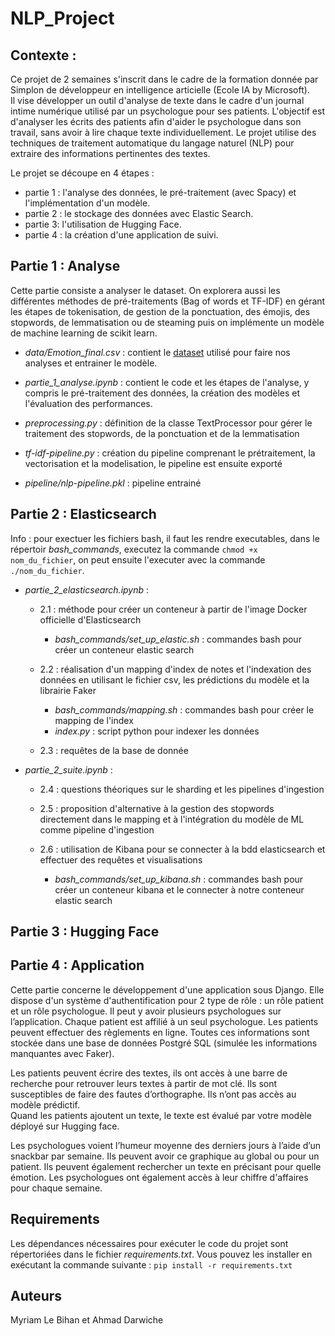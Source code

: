 # NLP_Project

## Contexte :

Ce projet de 2 semaines s'inscrit dans le cadre de la formation donnée par Simplon de développeur en intelligence articielle (Ecole IA by Microsoft).  
Il vise développer un outil d'analyse de texte dans le cadre d'un journal intime numérique utilisé par un psychologue pour ses patients. L'objectif est d'analyser les écrits des patients afin d'aider le psychologue dans son travail, sans avoir à lire chaque texte individuellement. Le projet utilise des techniques de traitement automatique du langage naturel (NLP) pour extraire des informations pertinentes des textes.  

Le projet se découpe en 4 étapes :  
- partie 1 : l'analyse des données, le pré-traitement (avec Spacy) et l'implémentation d'un modèle.
- partie 2 : le stockage des données avec Elastic Search.
- partie 3: l'utilisation de Hugging Face.
- partie 4 : la création d'une application de suivi.

## Partie 1 : Analyse

Cette partie consiste a analyser le dataset. On explorera aussi les différentes méthodes de pré-traitements (Bag of words et TF-IDF) en gérant les étapes de tokenisation, de gestion de la ponctuation, des émojis, des stopwords, de lemmatisation ou de steaming puis on implémente un modèle de machine learning de scikit learn.  

- *data/Emotion_final.csv* : contient le [dataset](https://www.kaggle.com/datasets/ishantjuyal/emotions-in-text) utilisé pour faire nos analyses et entrainer le modèle.

- *partie_1_analyse.ipynb* : contient le code et les étapes de l'analyse, y compris le pré-traitement des données, la création des modèles et l'évaluation des performances.

- *preprocessing.py* : définition de la classe TextProcessor pour gérer le traitement des stopwords, de la ponctuation et de la lemmatisation

- *tf-idf-pipeline.py* : création du pipeline comprenant le prétraitement, la vectorisation et la modelisation, le pipeline est ensuite exporté

- *pipeline/nlp-pipeline.pkl* : pipeline entrainé

## Partie 2 : Elasticsearch

Info : pour exectuer les fichiers bash, il faut les rendre executables, dans le répertoir *bash_commands*, executez la commande `chmod +x nom_du_fichier`, on peut ensuite l'executer avec la commande `./nom_du_fichier`.  

- *partie_2_elasticsearch.ipynb* : 
    - 2.1 : méthode pour créer un conteneur à partir de l'image Docker officielle d'Elasticsearch
        - *bash_commands/set_up_elastic.sh* : commandes bash pour créer un conteneur elastic search  
    - 2.2 : réalisation d'un mapping d'index de notes et l'indexation des données en utilisant le fichier csv, les prédictions du modèle et la librairie Faker  
        - *bash_commands/mapping.sh* : commandes bash pour créer le mapping de l'index
        - *index.py* : script python pour indexer les données

    - 2.3 : requêtes de la base de donnée

- *partie_2_suite.ipynb* :
    - 2.4 : questions théoriques sur le sharding et les pipelines d'ingestion
    
    - 2.5 : proposition d'alternative à la gestion des stopwords directement dans le mapping et à l'intégration du modèle de ML comme pipeline d'ingestion
    - 2.6 : utilisation de Kibana pour se connecter à la bdd elasticsearch et effectuer des requêtes et visualisations   
        - *bash_commands/set_up_kibana.sh* : commandes bash pour créer un conteneur kibana et le connecter à notre conteneur elastic search

## Partie 3 : Hugging Face



## Partie 4 : Application 

Cette partie concerne le développement d'une application sous Django. Elle dispose d'un système d'authentification pour 2 type de rôle : un rôle patient et un rôle psychologue. Il peut y avoir plusieurs psychologues sur l’application. Chaque patient est affilié à un seul psychologue. Les patients peuvent effectuer des règlements en ligne. Toutes ces informations sont stockée dans une base de données Postgré SQL (simulée les informations manquantes avec Faker).  
     
Les patients peuvent écrire des textes, ils ont accès à une barre de recherche pour retrouver leurs textes à partir de mot clé. Ils sont susceptibles de faire des fautes d’orthographe. Ils n’ont pas accès au modèle prédictif.   
Quand les patients ajoutent un texte, le texte est évalué par votre modèle déployé sur Hugging face.   

Les psychologues voient l’humeur moyenne des derniers jours à l’aide d’un snackbar par semaine. Ils peuvent avoir ce graphique au global ou pour un patient. Ils peuvent également rechercher un texte en précisant pour quelle émotion. Les psychologues ont également accès à leur chiffre d'affaires pour chaque semaine.      

## Requirements  

Les dépendances nécessaires pour exécuter le code du projet sont répertoriées dans le fichier *requirements.txt*. Vous pouvez les installer en exécutant la commande suivante : `pip install -r requirements.txt`

## Auteurs 

Myriam Le Bihan et Ahmad Darwiche  